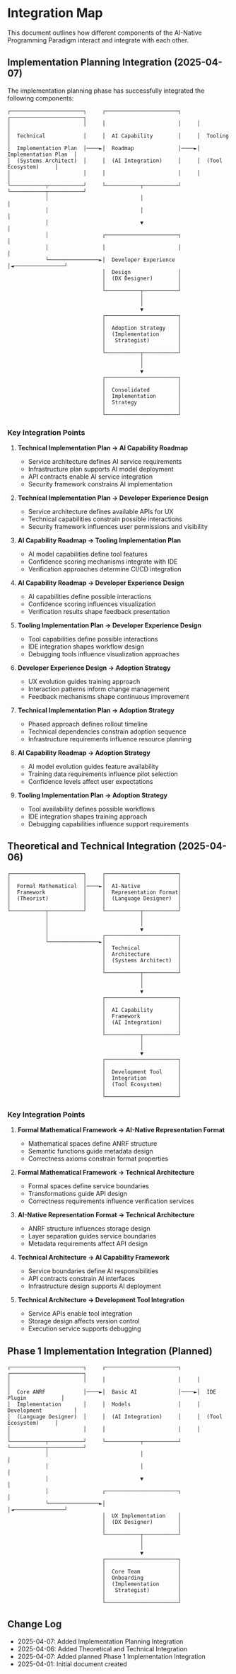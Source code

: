 # Integration Map

This document outlines how different components of the AI-Native Programming Paradigm interact and integrate with each other.

## Implementation Planning Integration (2025-04-07)

The implementation planning phase has successfully integrated the following components:

```
┌───────────────────────┐     ┌───────────────────────┐     ┌───────────────────────┐
│                       │     │                       │     │                       │
│  Technical            │     │  AI Capability        │     │  Tooling              │
│  Implementation Plan  │────►│  Roadmap              │────►│  Implementation Plan  │
│  (Systems Architect)  │     │  (AI Integration)     │     │  (Tool Ecosystem)     │
│                       │     │                       │     │                       │
└───────────┬───────────┘     └───────────┬───────────┘     └───────────┬───────────┘
            │                             │                             │
            │                             │                             │
            │                             ▼                             │
            │                 ┌───────────────────────┐                 │
            │                 │                       │                 │
            └────────────────►│  Developer Experience │◄────────────────┘
                              │  Design               │
                              │  (DX Designer)        │
                              │                       │
                              └───────────┬───────────┘
                                          │
                                          │
                                          ▼
                              ┌───────────────────────┐
                              │                       │
                              │  Adoption Strategy    │
                              │  (Implementation      │
                              │   Strategist)         │
                              │                       │
                              └───────────┬───────────┘
                                          │
                                          │
                                          ▼
                              ┌───────────────────────┐
                              │                       │
                              │  Consolidated         │
                              │  Implementation       │
                              │  Strategy             │
                              │                       │
                              └───────────────────────┘
```

### Key Integration Points

1. **Technical Implementation Plan → AI Capability Roadmap**
   - Service architecture defines AI service requirements
   - Infrastructure plan supports AI model deployment
   - API contracts enable AI service integration
   - Security framework constrains AI implementation

2. **Technical Implementation Plan → Developer Experience Design**
   - Service architecture defines available APIs for UX
   - Technical capabilities constrain possible interactions
   - Security framework influences user permissions and visibility

3. **AI Capability Roadmap → Tooling Implementation Plan**
   - AI model capabilities define tool features
   - Confidence scoring mechanisms integrate with IDE
   - Verification approaches determine CI/CD integration

4. **AI Capability Roadmap → Developer Experience Design**
   - AI capabilities define possible interactions
   - Confidence scoring influences visualization
   - Verification results shape feedback presentation

5. **Tooling Implementation Plan → Developer Experience Design**
   - Tool capabilities define possible interactions
   - IDE integration shapes workflow design
   - Debugging tools influence visualization approaches

6. **Developer Experience Design → Adoption Strategy**
   - UX evolution guides training approach
   - Interaction patterns inform change management
   - Feedback mechanisms shape continuous improvement

7. **Technical Implementation Plan → Adoption Strategy**
   - Phased approach defines rollout timeline
   - Technical dependencies constrain adoption sequence
   - Infrastructure requirements influence resource planning

8. **AI Capability Roadmap → Adoption Strategy**
   - AI model evolution guides feature availability
   - Training data requirements influence pilot selection
   - Confidence levels affect user expectations

9. **Tooling Implementation Plan → Adoption Strategy**
   - Tool availability defines possible workflows
   - IDE integration shapes training approach
   - Debugging capabilities influence support requirements

## Theoretical and Technical Integration (2025-04-06)

```
┌───────────────────────┐     ┌───────────────────────┐
│                       │     │                       │
│  Formal Mathematical  │────►│  AI-Native            │
│  Framework            │     │  Representation Format│
│  (Theorist)           │     │  (Language Designer)  │
│                       │     │                       │
└───────────┬───────────┘     └───────────┬───────────┘
            │                             │
            │                             │
            │                             ▼
            │                 ┌───────────────────────┐
            └────────────────►│                       │
                              │  Technical            │
                              │  Architecture         │
                              │  (Systems Architect)  │
                              │                       │
                              └───────────┬───────────┘
                                          │
                                          │
                                          ▼
                              ┌───────────────────────┐
                              │                       │
                              │  AI Capability        │
                              │  Framework            │
                              │  (AI Integration)     │
                              │                       │
                              └───────────┬───────────┘
                                          │
                                          │
                                          ▼
                              ┌───────────────────────┐
                              │                       │
                              │  Development Tool     │
                              │  Integration          │
                              │  (Tool Ecosystem)     │
                              │                       │
                              └───────────────────────┘
```

### Key Integration Points

1. **Formal Mathematical Framework → AI-Native Representation Format**
   - Mathematical spaces define ANRF structure
   - Semantic functions guide metadata design
   - Correctness axioms constrain format properties

2. **Formal Mathematical Framework → Technical Architecture**
   - Formal spaces define service boundaries
   - Transformations guide API design
   - Correctness requirements influence verification services

3. **AI-Native Representation Format → Technical Architecture**
   - ANRF structure influences storage design
   - Layer separation guides service boundaries
   - Metadata requirements affect API design

4. **Technical Architecture → AI Capability Framework**
   - Service boundaries define AI responsibilities
   - API contracts constrain AI interfaces
   - Infrastructure design supports AI deployment

5. **Technical Architecture → Development Tool Integration**
   - Service APIs enable tool integration
   - Storage design affects version control
   - Execution service supports debugging

## Phase 1 Implementation Integration (Planned)

```
┌───────────────────────┐     ┌───────────────────────┐     ┌───────────────────────┐
│                       │     │                       │     │                       │
│  Core ANRF            │────►│  Basic AI             │────►│  IDE Plugin           │
│  Implementation       │     │  Models               │     │  Development          │
│  (Language Designer)  │     │  (AI Integration)     │     │  (Tool Ecosystem)     │
│                       │     │                       │     │                       │
└───────────┬───────────┘     └───────────┬───────────┘     └───────────┬───────────┘
            │                             │                             │
            │                             │                             │
            │                             ▼                             │
            │                 ┌───────────────────────┐                 │
            └────────────────►│                       │◄────────────────┘
                              │  UX Implementation    │
                              │  (DX Designer)        │
                              │                       │
                              └───────────┬───────────┘
                                          │
                                          │
                                          ▼
                              ┌───────────────────────┐
                              │                       │
                              │  Core Team            │
                              │  Onboarding           │
                              │  (Implementation      │
                              │   Strategist)         │
                              │                       │
                              └───────────────────────┘
```

## Change Log
- 2025-04-07: Added Implementation Planning Integration
- 2025-04-06: Added Theoretical and Technical Integration
- 2025-04-07: Added planned Phase 1 Implementation Integration
- 2025-04-01: Initial document created